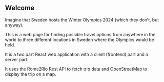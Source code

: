 
## Welcome
Imagine that Sweden hosts the Winter Olympics 2024 (which they don't, but anyway).

This is a web page for finding possible travel options from anywhere in the world to three different locations in Sweden where the Olympics would be held.

It is a two part React web application with a client (frontend) part and a server part.

It uses the Rome2Rio Rest API to fetch trip data and OpenStreetMap to display the trip on a map.

